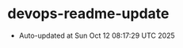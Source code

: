 # devops-readme-update
<!--START_SECTION:activity-->
- Auto-updated at Sun Oct 12 08:17:29 UTC 2025
<!--END_SECTION:activity-->
